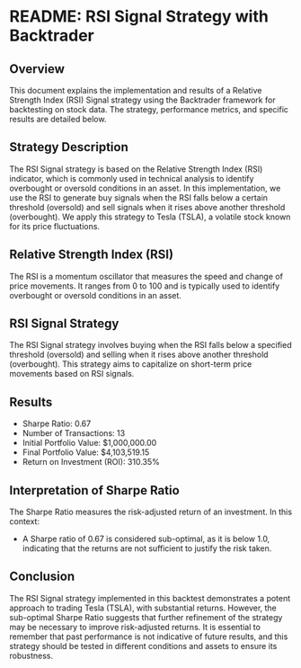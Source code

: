 # README: RSI Signal Strategy with Backtrader

## Overview

This document explains the implementation and results of a Relative Strength Index (RSI) Signal strategy using the Backtrader framework for backtesting on stock data. The strategy, performance metrics, and specific results are detailed below.

## Strategy Description

The RSI Signal strategy is based on the Relative Strength Index (RSI) indicator, which is commonly used in technical analysis to identify overbought or oversold conditions in an asset. In this implementation, we use the RSI to generate buy signals when the RSI falls below a certain threshold (oversold) and sell signals when it rises above another threshold (overbought). We apply this strategy to Tesla (TSLA), a volatile stock known for its price fluctuations.

## Relative Strength Index (RSI)

The RSI is a momentum oscillator that measures the speed and change of price movements. It ranges from 0 to 100 and is typically used to identify overbought or oversold conditions in an asset.

## RSI Signal Strategy

The RSI Signal strategy involves buying when the RSI falls below a specified threshold (oversold) and selling when it rises above another threshold (overbought). This strategy aims to capitalize on short-term price movements based on RSI signals.

## Results

- Sharpe Ratio: 0.67
- Number of Transactions: 13
- Initial Portfolio Value: $1,000,000.00
- Final Portfolio Value: $4,103,519.15
- Return on Investment (ROI): 310.35%

## Interpretation of Sharpe Ratio

The Sharpe Ratio measures the risk-adjusted return of an investment. In this context:

- A Sharpe ratio of 0.67 is considered sub-optimal, as it is below 1.0, indicating that the returns are not sufficient to justify the risk taken.

## Conclusion

The RSI Signal strategy implemented in this backtest demonstrates a potent approach to trading Tesla (TSLA), with substantial returns. However, the sub-optimal Sharpe Ratio suggests that further refinement of the strategy may be necessary to improve risk-adjusted returns.
It is essential to remember that past performance is not indicative of future results, and this strategy should be tested in different conditions and assets to ensure its robustness.
